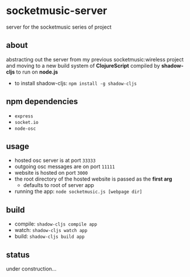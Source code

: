 # socketmusic-server
server for the socketmusic series of project

## about
abstracting out the server from my previous socketmusic:wireless project and moving to a new build system of **ClojureScript** compiled by **shadow-cljs** to run on **node.js**


- to install shadow-cljs: `npm install -g shadow-cljs`

## npm dependencies
- `express`
- `socket.io`
- `node-osc`

## usage
- hosted osc server is at port `33333`
- outgoing osc messages are on port `11111`
- website is hosted on port `3000`
- the root directory of the hosted website is passed as the **first arg**
  - defaults to root of server app
- running the app: `node socketmusic.js [webpage dir]`

## build
- compile: `shadow-cljs compile app`
- watch: `shadow-cljs watch app`
- build: `shadow-cljs build app`

## status
under construction...
